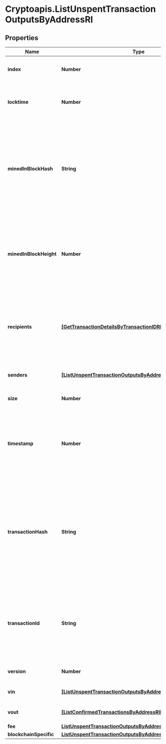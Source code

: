 # Cryptoapis.ListUnspentTransactionOutputsByAddressRI

## Properties

Name | Type | Description | Notes
------------ | ------------- | ------------- | -------------
**index** | **Number** | Represents the index position of the transaction in the block. | 
**locktime** | **Number** | Represents the time at which a particular transaction can be added to the blockchain | 
**minedInBlockHash** | **String** | Represents the hash of the block where this transaction was mined/confirmed for first time. The hash is defined as a cryptographic digital fingerprint made by hashing the block header twice through the SHA256 algorithm. | 
**minedInBlockHeight** | **Number** | Represents the hight of the block where this transaction was mined/confirmed for first time. The height is defined as the number of blocks in the blockchain preceding this specific block. | 
**recipients** | [**[GetTransactionDetailsByTransactionIDRIRecipients]**](GetTransactionDetailsByTransactionIDRIRecipients.md) | Represents a list of recipient addresses with the respective amounts. In account-based protocols like Ethereum there is only one address in this list. | 
**senders** | [**[ListUnspentTransactionOutputsByAddressRISenders]**](ListUnspentTransactionOutputsByAddressRISenders.md) | Object Array representation of transaction senders | 
**size** | **Number** | Represents the total size of this transaction | 
**timestamp** | **Number** | Defines the exact date/time in Unix Timestamp when this transaction was mined, confirmed or first seen in Mempool, if it is unconfirmed. | 
**transactionHash** | **String** | Represents the same as &#x60;transactionId&#x60; for account-based protocols like Ethereum, while it could be different in UTXO-based protocols like Bitcoin. E.g., in UTXO-based protocols &#x60;hash&#x60; is different from &#x60;transactionId&#x60; for SegWit transactions. | 
**transactionId** | **String** | Represents the unique identifier of a transaction, i.e. it could be &#x60;transactionId&#x60; in UTXO-based protocols like Bitcoin, and transaction &#x60;hash&#x60; in Ethereum blockchain. | 
**version** | **Number** | Represents the transaction version number. | 
**vin** | [**[ListUnspentTransactionOutputsByAddressRIVin]**](ListUnspentTransactionOutputsByAddressRIVin.md) | Represents the transaction inputs. | 
**vout** | [**[ListConfirmedTransactionsByAddressRIBSBVout]**](ListConfirmedTransactionsByAddressRIBSBVout.md) | Represents the transaction outputs. | 
**fee** | [**ListUnspentTransactionOutputsByAddressRIFee**](ListUnspentTransactionOutputsByAddressRIFee.md) |  | 
**blockchainSpecific** | [**ListUnspentTransactionOutputsByAddressRIBlockchainSpecific**](ListUnspentTransactionOutputsByAddressRIBlockchainSpecific.md) |  | 


